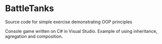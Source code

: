 # BattleTanks
Source code for simple exercise demonstrating OOP principles

Console game written on C# in Visual Studio.
Example of using inheritance, agregation and composition.
